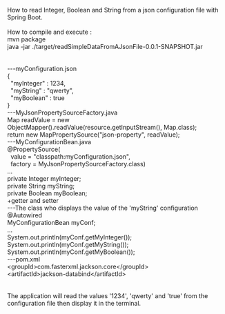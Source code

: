 How to read Integer, Boolean and String from a json configuration file with Spring Boot.<br/>
<br/>
How to compile and execute :<br/>
mvn package<br/>
java -jar ./target/readSimpleDataFromAJsonFile-0.0.1-SNAPSHOT.jar<br/>
<br/>
<br/>
---myConfiguration.json<br/>
{<br/>
 &nbsp;&nbsp;"myInteger" : 1234,<br/>
&nbsp;&nbsp;"myString" : "qwerty",<br/>
&nbsp;&nbsp;"myBoolean" : true<br/>
}<br/>
---MyJsonPropertySourceFactory.java<br/>
Map readValue = new ObjectMapper().readValue(resource.getInputStream(), Map.class);<br/>
return new MapPropertySource("json-property", readValue);<br/>
---MyConfigurationBean.java<br/>
@PropertySource(<br/>
&nbsp;&nbsp;value = "classpath:myConfiguration.json", <br/>
&nbsp;&nbsp;factory = MyJsonPropertySourceFactory.class)<br/>
...<br/>
private Integer myInteger;<br/>
private String myString;<br/>
private Boolean myBoolean;<br/>
+getter and setter<br/>
---The class who displays the value of the 'myString' configuration<br/>
@Autowired<br/>
MyConfigurationBean myConf;<br/>
...<br/>
System.out.println(myConf.getMyInteger());<br/>
System.out.println(myConf.getMyString());<br/>
System.out.println(myConf.getMyBoolean());<br/>
---pom.xml<br/>
&lt;groupId&gt;com.fasterxml.jackson.core&lt;/groupId&gt;<br/>
&lt;artifactId&gt;jackson-databind&lt;/artifactId&gt;<br/>
<br/>
<br/>
The application will read the values '1234', 'qwerty' and 'true' from the configuration file then display it in the terminal.<br/>


